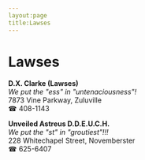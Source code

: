```yaml
---
layout:page
title:Lawses
---
```

# Lawses

**D.X. Clarke (Lawses)**  
_We put the "ess" in "untenaciousness"!_  
7873 Vine Parkway, Zuluville  
☎ 408-1143



**Unveiled Astreus D.D.E.U.C.H.**  
_We put the "st" in "groutiest"!!!_  
228 Whitechapel Street, Novemberster  
☎ 625-6407



